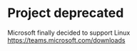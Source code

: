 # Project deprecated 

Microsoft finally decided to support Linux https://teams.microsoft.com/downloads
